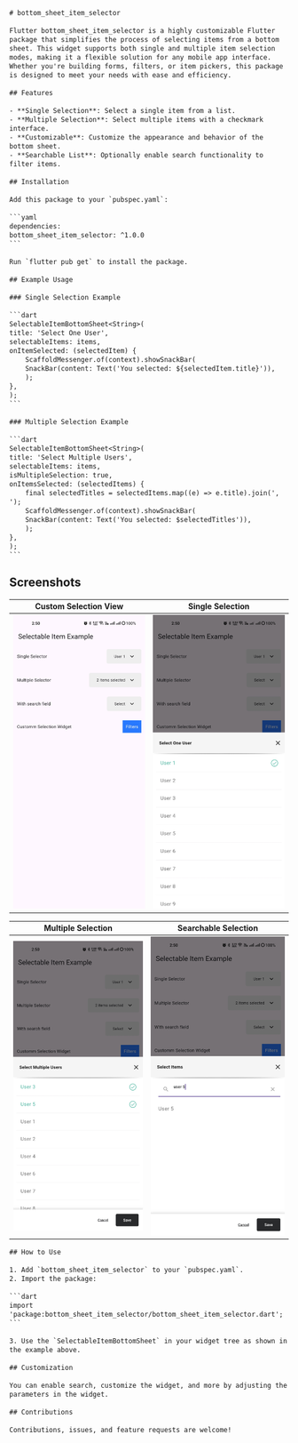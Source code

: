     # bottom_sheet_item_selector

    Flutter bottom_sheet_item_selector is a highly customizable Flutter package that simplifies the process of selecting items from a bottom sheet. This widget supports both single and multiple item selection modes, making it a flexible solution for any mobile app interface. Whether you're building forms, filters, or item pickers, this package is designed to meet your needs with ease and efficiency.

    ## Features

    - **Single Selection**: Select a single item from a list.
    - **Multiple Selection**: Select multiple items with a checkmark interface.
    - **Customizable**: Customize the appearance and behavior of the bottom sheet.
    - **Searchable List**: Optionally enable search functionality to filter items.

    ## Installation

    Add this package to your `pubspec.yaml`:

    ```yaml
    dependencies:
    bottom_sheet_item_selector: ^1.0.0
    ```

    Run `flutter pub get` to install the package.

    ## Example Usage

    ### Single Selection Example

    ```dart
    SelectableItemBottomSheet<String>(
    title: 'Select One User',
    selectableItems: items,
    onItemSelected: (selectedItem) {
        ScaffoldMessenger.of(context).showSnackBar(
        SnackBar(content: Text('You selected: ${selectedItem.title}')),
        );
    },
    );
    ```

    ### Multiple Selection Example

    ```dart
    SelectableItemBottomSheet<String>(
    title: 'Select Multiple Users',
    selectableItems: items,
    isMultipleSelection: true,
    onItemsSelected: (selectedItems) {
        final selectedTitles = selectedItems.map((e) => e.title).join(', ');
        ScaffoldMessenger.of(context).showSnackBar(
        SnackBar(content: Text('You selected: $selectedTitles')),
        );
    },
    );
    ```

## Screenshots

| Custom Selection View                                                                                          | Single Selection                                                                                                    |
| -------------------------------------------------------------------------------------------------------------- | ------------------------------------------------------------------------------------------------------------------- |
| ![Custom View](https://raw.githubusercontent.com/sachincvn/bottom_sheet_item_selector/main/screenshots/s1.jpg) | ![Single Selection](https://raw.githubusercontent.com/sachincvn/bottom_sheet_item_selector/main/screenshots/s2.jpg) |

| Multiple Selection                                                                                                    | Searchable Selection                                                                                                    |
| --------------------------------------------------------------------------------------------------------------------- | ----------------------------------------------------------------------------------------------------------------------- |
| ![Multiple Selection](https://raw.githubusercontent.com/sachincvn/bottom_sheet_item_selector/main/screenshots/s3.jpg) | ![Searchable Selection](https://raw.githubusercontent.com/sachincvn/bottom_sheet_item_selector/main/screenshots/s4.jpg) |

    ## How to Use

    1. Add `bottom_sheet_item_selector` to your `pubspec.yaml`.
    2. Import the package:

    ```dart
    import 'package:bottom_sheet_item_selector/bottom_sheet_item_selector.dart';
    ```

    3. Use the `SelectableItemBottomSheet` in your widget tree as shown in the example above.

    ## Customization

    You can enable search, customize the widget, and more by adjusting the parameters in the widget.

    ## Contributions

    Contributions, issues, and feature requests are welcome!
